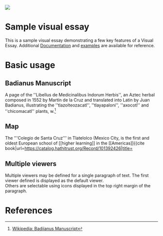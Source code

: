 <a href="https://juncture-digital.org"><img src="https://juncture-digital.org/images/ve-button.png"></a>

<param ve-config https://i2.wp.com/fourdirectionswellness.com/wp-content/uploads/2019/01/20190114_115209_0001-min.png?w=800&ssl=1
       title="16th Century Herbals"
       author="Maria Garcia"
       banner="Badianus.jpg ‎(443 × 568 pixels, file size: 47 KB, MIME type: image/jpeg)"layout="vertical">

<!-- Entities discussed throughout the essay are typically defined before the essay text and
     are thus available in all text.  Entity identifiers (QIDs) can be found in either
     Wikipedia or Wikidata (https://upload.wikimedia.org/wikipedia/commons/b/be/Badianus.jpg)> -->
<param ve-entity eid="Q185372"> <!-- Girl with a Pearl Earring painting -->
<param ve-entity eid="Q41264"> <!-- Johannes Vermeer -->
<param ve-entity eid="Q221092"> <!-- Mauritshuis -->
<param ve-entity eid="Q36600"> <!-- The Hague -->

# Sample visual essay

This is a sample visual essay demonstrating a few key features of a Visual Essay. Additional [Documentation](https://github.com/JSTOR-Labs/juncture/wiki) and [examples](https://jstor-labs.github.io/juncture-examples) are available for reference.
<param ve-image 
       manifest="https://iiif.juncture-digital.org/manifest/6dd738aed85597cac540ad31dd5818e86ef7f2918c7b43a9eb3123d5538e6e4c">

# Basic usage

## Badianus Manuscript

A page of the ''Libellus de Medicinalibus Indorum Herbis'', an Aztec herbal composed in 1552 by Martín de la Cruz and translated into Latin by Juan Badianus, illustrating the ''tlazolteozacatl'', ''tlayapaloni'', ''axocotl'' and ''chicomacatl'' plants, w.[^1]
<param ve-image 
       label="Badianus" 
       description="Codex" 
       license="public domain" 
       url="https://upload.wikimedia.org/wikipedia/commons/b/be/Badianus.jpg">

## Map

The '''Colegio de Santa Cruz''' in Tlatelolco (Mexico City, is the first and oldest European school of [[higher learning]] in the [[Americas]]<ref>{{cite book|url=https://catalog.hathitrust.org/Record/101392426|title=

<param ve-map center="Q36600" zoom="11" prefer-geojson>

## Multiple viewers

Multiple viewers may be defined for a single paragraph of text.  The first viewer defined is displayed as the default viewer.  
Others are selectable using icons displayed in the top right margin of the paragraph.
<param ve-image 
       manifest="https://iiif.juncture-digital.org/manifest/6dd738aed85597cac540ad31dd5818e86ef7f2918c7b43a9eb3123d5538e6e4c">
<param ve-map center="Q36600" zoom="11">

# References

[^1]: [Wikipedia: Badiianus Manuscript](https://commons.wikimedia.org/wiki/File:Badianus.jpg#filehistory)
